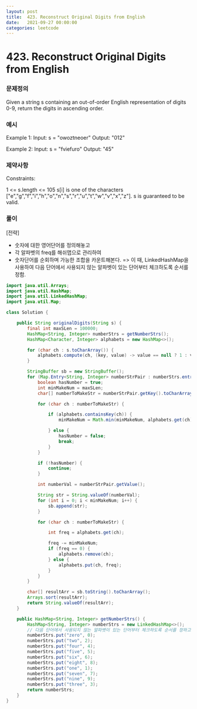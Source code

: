 ```yaml
---
layout: post
title:  423. Reconstruct Original Digits from English
date:   2021-09-27 00:00:00
categories: leetcode
---
```


# 423. Reconstruct Original Digits from English

### 문제정의
Given a string s containing an out-of-order English representation of digits 0-9, return the digits in ascending order.


### 예시
Example 1:
Input: s = "owoztneoer"
Output: "012"

Example 2:
Input: s = "fviefuro"
Output: "45"
 
### 제약사항
Constraints:

1 <= s.length <= 105
s[i] is one of the characters ["e","g","f","i","h","o","n","s","r","u","t","w","v","x","z"].
s is guaranteed to be valid.

### 풀이
[전략]
- 숫자에 대한 영어단어를 정의해놓고
- 각 알파벳의 freq를 해쉬맵으로 관리하여
- 숫자단어를 순회하며 가능한 조합을 카운트해본다.
 => 이 때, LinkedHashMap을 사용하여 다음 단어에서 사용되지 않는 알파벳이 있는 단어부터 체크하도록 순서를 정함.

```java
import java.util.Arrays;
import java.util.HashMap;
import java.util.LinkedHashMap;
import java.util.Map;

class Solution {

    public String originalDigits(String s) {
        final int maxSLen = 100000;
        HashMap<String, Integer> numberStrs = getNumberStrs();
        HashMap<Character, Integer> alphabets = new HashMap<>();

        for (char ch : s.toCharArray()) {
            alphabets.compute(ch, (key, value) -> value == null ? 1 : value + 1);
        }

        StringBuffer sb = new StringBuffer();
        for (Map.Entry<String, Integer> numberStrPair : numberStrs.entrySet()) {
            boolean hasNumber = true;
            int minMakeNum = maxSLen;
            char[] numberToMakeStr = numberStrPair.getKey().toCharArray();

            for (char ch : numberToMakeStr) {

                if (alphabets.containsKey(ch)) {
                    minMakeNum = Math.min(minMakeNum, alphabets.get(ch));

                } else {
                    hasNumber = false;
                    break;
                }
            }

            if (!hasNumber) {
                continue;
            }

            int numberVal = numberStrPair.getValue();

            String str = String.valueOf(numberVal);
            for (int i = 0; i < minMakeNum; i++) {
                sb.append(str);
            }

            for (char ch : numberToMakeStr) {

                int freq = alphabets.get(ch);

                freq -= minMakeNum;
                if (freq == 0) {
                    alphabets.remove(ch);
                } else {
                    alphabets.put(ch, freq);
                }
            }
        }

        char[] resultArr = sb.toString().toCharArray();
        Arrays.sort(resultArr);
        return String.valueOf(resultArr);
    }

    public HashMap<String, Integer> getNumberStrs() {
        HashMap<String, Integer> numberStrs = new LinkedHashMap<>();
        // 다음 단어에서 사용되지 않는 알파벳이 있는 단어부터 체크하도록 순서를 정하고 LinkedHashMap 사용 
        numberStrs.put("zero", 0);
        numberStrs.put("two", 2);
        numberStrs.put("four", 4);
        numberStrs.put("five", 5);
        numberStrs.put("six", 6);
        numberStrs.put("eight", 8);
        numberStrs.put("one", 1);
        numberStrs.put("seven", 7);
        numberStrs.put("nine", 9);
        numberStrs.put("three", 3);
        return numberStrs;
    }
}
```